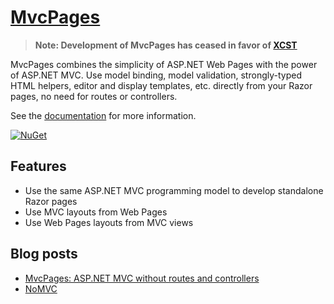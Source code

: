 [MvcPages][1]
=============

> **Note: Development of MvcPages has ceased in favor of [XCST][3]**

MvcPages combines the simplicity of ASP.NET Web Pages with the
power of ASP.NET MVC. Use model binding, model validation,
strongly-typed HTML helpers, editor and display templates, etc.
directly from your Razor pages, no need for routes or controllers.

See the [documentation][2] for more information.

[![NuGet](https://img.shields.io/nuget/v/MvcPages.svg?label=MvcPages)](https://www.nuget.org/packages/MvcPages)

Features
--------
- Use the same ASP.NET MVC programming model to develop standalone Razor pages
- Use MVC layouts from Web Pages
- Use Web Pages layouts from MVC views

Blog posts
----------
- [MvcPages: ASP.NET MVC without routes and controllers](http://maxtoroq.github.io/2012/11/mvcpages-aspnet-mvc-without-routes-and-controllers.html)
- [NoMVC](http://maxtoroq.github.io/2015/06/nomvc.html)

[1]: https://github.com/maxtoroq/MvcPages
[2]: docs/README.md
[3]: https://github.com/maxtoroq/XCST-a
